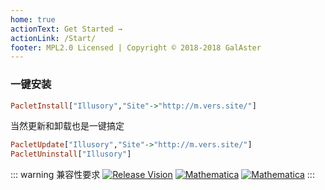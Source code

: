 ```yaml
---
home: true
actionText: Get Started →
actionLink: /Start/
footer: MPL2.0 Licensed | Copyright © 2018-2018 GalAster
---
```


### 一键安装

```haskell
PacletInstall["Illusory","Site"->"http://m.vers.site/"]
```

当然更新和卸载也是一键搞定

```haskell
PacletUpdate["Illusory","Site"->"http://m.vers.site/"]
PacletUninstall["Illusory"]
```

::: warning 兼容性要求
[![Release Vision](https://img.shields.io/badge/release-v0.3.x-ff69b4.svg)](https://github.com/GalAster/Illusory/releases)
[![Mathematica](https://img.shields.io/badge/Mathematica-%3E%3D11.3-brightgreen.svg)](https://www.wolfram.com/mathematica/)
[![Mathematica](https://img.shields.io/badge/Encode-UTF8-red.svg)](https://www.wolfram.com/mathematica/)
:::
